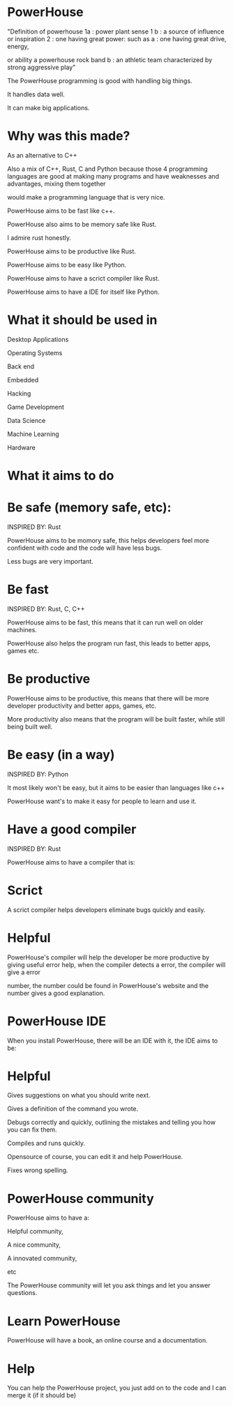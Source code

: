 # PowerHouse
"Definition of powerhouse  1a : power plant sense 1 b : a source of influence or inspiration 2 : one having great power: such as a : one having great drive, energy,

or ability a powerhouse rock band b : an athletic team characterized by strong aggressive play"

The PowerHouse programming is good with handling big things.

It handles data well.

It can make big applications.
# Why was this made?
As an alternative to C++

Also a mix of C++, Rust, C and Python because those 4 programming languages are good at making many programs and have weaknesses and advantages, mixing them together

would make a programming language that is very nice.

PowerHouse aims to be fast like c++.

PowerHouse also aims to be memory safe like Rust.

I admire rust honestly.

PowerHouse aims to be productive like Rust.

PowerHouse aims to be easy like Python.

PowerHouse aims to have a scrict compiler like Rust.

PowerHouse aims to have a IDE for itself like Python.

# What it should be used in
Desktop Applications

Operating Systems

Back end

Embedded

Hacking

Game Development

Data Science

Machine Learning

Hardware
# What it aims to do
# Be safe (memory safe, etc):
INSPIRED BY: Rust

PowerHouse aims to be momory safe, this helps developers feel more confident with code and the code will have less bugs.

Less bugs are very important.
# Be fast
INSPIRED BY: Rust, C, C++

PowerHouse aims to be fast, this means that it can run well on older machines.

PowerHouse also helps the program run fast, this leads to better apps, games etc.
# Be productive
PowerHouse aims to be productive, this means that there will be more developer productivity and better apps, games, etc.

More productivity also means that the program will be built faster, while still being built well.
# Be easy (in a way)
INSPIRED BY: Python

It most likely won't be easy, but it aims to be easier than languages like c++

PowerHouse want's to make it easy for people to learn and use it.
# Have a good compiler
INSPIRED BY: Rust

PowerHouse aims to have a compiler that is:
# Scrict
A scrict compiler helps developers eliminate bugs quickly and easily.
# Helpful
PowerHouse's compiler will help the developer be more productive by giving useful error help, when the compiler detects a error, the compiler will give a error 

number, the number could be found in PowerHouse's website and the number gives a good explanation.
# PowerHouse IDE
When you install PowerHouse, there will be an IDE with it, the IDE aims to be:
# Helpful
Gives suggestions on what you should write next.

Gives a definition of the command you wrote.

Debugs correctly and quickly, outlining the mistakes and telling you how you can fix them.

Compiles and runs quickly.

Opensource of course, you can edit it and help PowerHouse.

Fixes wrong spelling.
# PowerHouse community
PowerHouse aims to have a:

Helpful community,

A nice community,

A innovated community,

etc

The PowerHouse community will let you ask things and let you answer questions.
# Learn PowerHouse
PowerHouse will have a book, an online course and a documentation.
# Help
You can help the PowerHouse project, you just add on to the code and I can merge it (if it should be)
